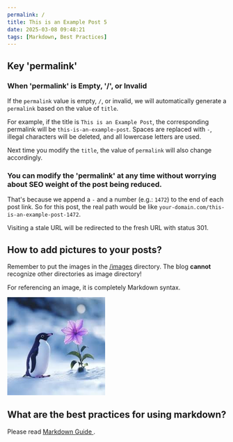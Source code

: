 ```yaml
---
permalink: /
title: This is an Example Post 5
date: 2025-03-08 09:48:21
tags: [Markdown, Best Practices]
---
```


## Key 'permalink'

### When 'permalink' is Empty, '/', or Invalid
If the `permalink` value is empty, `/`, or invalid, we will automatically generate a `permalink` based on the value of `title`.

For example, if the title is `This is an Example Post`, the corresponding permalink will be `this-is-an-example-post`.
Spaces are replaced with `-`, illegal characters will be deleted, and all lowercase letters are used.

Next time you modify the `title`, the value of `permalink` will also change accordingly.

### You can modify the 'permalink' at any time without worrying about SEO weight of the post being reduced.

That's because we append a `-` and a number (e.g.: `1472`) to the end of each post link.
So for this post, the real path would be like `your-domain.com/this-is-an-example-post-1472`.

Visiting a stale URL will be redirected to the fresh URL with status 301.

## How to add pictures to your posts?

Remember to put the images in the [/images](/images) directory. The blog **cannot** recognize other directories as image directory!

For referencing an image, it is completely Markdown syntax.

![](/images/example_1.jpg 'A Little Penguin')

## What are the best practices for using markdown?

Please read [Markdown Guide ](https://markdownguide.offshoot.io/basic-syntax/).
